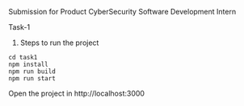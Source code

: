Submission for Product CyberSecurity Software Development Intern

Task-1

1. Steps to run the project

```
cd task1
npm install
npm run build
npm run start
```

Open the project in http://localhost:3000